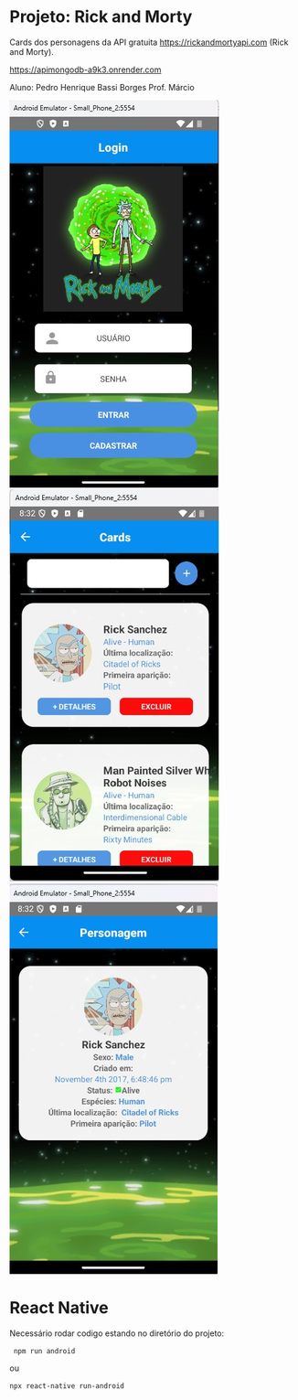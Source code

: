 # Projeto: Rick and Morty

Cards dos personagens da API  gratuita https://rickandmortyapi.com (Rick and Morty).

https://apimongodb-a9k3.onrender.com

Aluno: Pedro Henrique Bassi Borges
Prof. Márcio

![enter image description here](https://raw.githubusercontent.com/gianfava/rickmorty/refs/heads/main/src/assets/01.jpg)
![enter image description here](https://raw.githubusercontent.com/gianfava/rickmorty/refs/heads/main/src/assets/02.jpg)
![enter image description here](https://raw.githubusercontent.com/gianfava/rickmorty/refs/heads/main/src/assets/03.jpg)
# React Native

Necessário rodar codigo estando no diretório do projeto:

     npm run android

ou 

    npx react-native run-android
